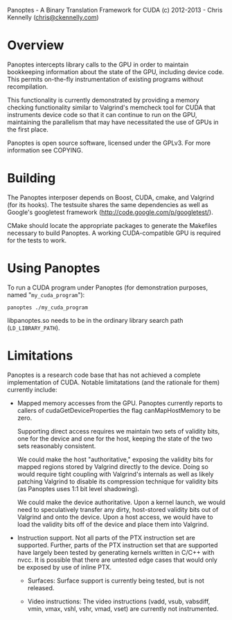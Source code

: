 Panoptes - A Binary Translation Framework for CUDA
(c) 2012-2013 - Chris Kennelly (chris@ckennelly.com)

Overview
========

Panoptes intercepts library calls to the GPU in order to maintain bookkeeping
information about the state of the GPU, including device code.  This permits
on-the-fly instrumentation of existing programs without recompilation.

This functionality is currently demonstrated by providing a memory checking
functionality similar to Valgrind's memcheck tool for CUDA that instruments
device code so that it can continue to run on the GPU, maintaining the
parallelism that may have necessitated the use of GPUs in the first place.

Panoptes is open source software, licensed under the GPLv3.  For more
information see COPYING.

Building
========

The Panoptes interposer depends on Boost, CUDA, cmake, and Valgrind (for its
hooks).  The testsuite shares the same dependencies as well as Google's
googletest framework (http://code.google.com/p/googletest/).

CMake should locate the appropriate packages to generate the Makefiles
necessary to build Panoptes.  A working CUDA-compatible GPU is required for the
tests to work.

Using Panoptes
==============

To run a CUDA program under Panoptes (for demonstration purposes, named
"`my_cuda_program`"):

    panoptes ./my_cuda_program

libpanoptes.so needs to be in the ordinary library search path (`LD_LIBRARY_PATH`).

Limitations
===========

Panoptes is a research code base that has not achieved a complete
implementation of CUDA.  Notable limitatations (and the rationale for them)
currently include:

* Mapped memory accesses from the GPU.  Panoptes currently reports to callers
  of cudaGetDeviceProperties the flag canMapHostMemory to be zero.

  Supporting direct access requires we maintain two sets of validity bits, one
  for the device and one for the host, keeping the state of the two sets
  reasonably consistent.

  We could make the host "authoritative," exposing the validity bits for mapped
  regions stored by Valgrind directly to the device.  Doing so would require
  tight coupling with Valgrind's internals as well as likely patching Valgrind
  to disable its compression technique for validity bits (as Panoptes uses 1:1
  bit level shadowing).

  We could make the device authoritative.  Upon a kernel launch, we would need
  to speculatively transfer any dirty, host-stored validity bits out of
  Valgrind and onto the device.  Upon a host access, we would have to load the
  validity bits off of the device and place them into Valgrind.

* Instruction support.  Not all parts of the PTX instruction set are supported.
  Further, parts of the PTX instruction set that are supported have largely
  been tested by generating kernels written in C/C++ with nvcc.  It is possible
  that there are untested edge cases that would only be exposed by use of
  inline PTX.

  * Surfaces:           Surface support is currently being tested, but is not
                        released.

  * Video instructions: The video instructions (vadd, vsub, vabsdiff, vmin,
                        vmax, vshl, vshr, vmad, vset) are currently not
                        instrumented.
